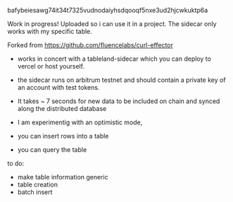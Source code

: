 
bafybeiesawg74it34t7325vudnodaiyhsdqooqf5nxe3ud2hjcwkuktp6a

Work in progress! Uploaded so i can use it in a project. The sidecar only works with my specific table. 

Forked from https://github.com/fluencelabs/curl-effector 

* works in concert with a tableland-sidecar which you can deploy to vercel or host yourself. 
* the sidecar runs on arbitrum testnet and should contain a private key of an account with test tokens. 
* It takes ~ 7 seconds for new data to be included on chain and synced along the distributed database
* I am experimentig with an optimistic mode, 

* you can insert rows into a table
* you can query the table 

to do: 
* make table information generic 
* table creation 
* batch insert


 
